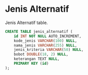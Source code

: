 # Jenis Alternatif
Jenis Alternatif table.

```sql
CREATE TABLE jenis_alternatif (
	id INT NOT NULL AUTO_INCREMENT,
	kode_jenis VARCHAR(100) NULL,
	nama_jenis VARCHAR(255) NULL,
	jenis_kriteria VARCHAR(50) NULL,
	bobot DOUBLE(18, 2) NULL,
    keterangan TEXT NULL,
	PRIMARY KEY (id)
);
```
